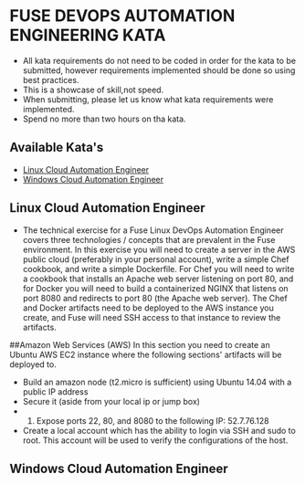   # FUSE DEVOPS AUTOMATION ENGINEERING KATA

* All kata requirements do not need to be coded in order for the kata to be submitted, however requirements implemented 
  should be done so using best practices.
* This is a showcase of skill,not speed.
* When submitting, please let us know what kata requirements were implemented.
* Spend no more than two hours on tha kata.

## Available Kata's
* [Linux Cloud Automation Engineer](https://github.com/cahcommercial/fuse-kata-devops/blob/master/README.md#linux-cloud-automation-engineer) 
* [Windows Cloud Automation Engineer](https://github.com/cahcommercial/fuse-kata-devops/blob/master/README.md#windows-cloud-automation-engineer)

## Linux Cloud Automation Engineer

* The technical exercise for a Fuse Linux DevOps Automation Engineer covers three technologies / concepts that are prevalent in the Fuse environment. In this exercise you will need to create a server in the AWS public cloud (preferably in your personal account), write a simple Chef cookbook, and write a simple Dockerfile. For Chef you will need to write a cookbook that installs an Apache web server listening on port 80, and for Docker you will need to build a containerized NGINX that listens on port 8080 and redirects to port 80 (the Apache web server). The Chef and Docker artifacts need to be deployed to the AWS instance you create, and Fuse will need SSH access to that instance to review the artifacts.

##Amazon Web Services (AWS)
In this section you need to create an Ubuntu AWS EC2 instance where the following sections' artifacts will be deployed to.
*    Build an amazon node (t2.micro is sufficient) using Ubuntu 14.04 with a public IP address 
*    Secure it (aside from your local ip or jump box)
* 1.    Expose ports 22, 80, and 8080 to the following IP: 52.7.76.128
*  Create a local account which has the ability to login via SSH and sudo to root.  This account will be used to verify the configurations of the host.

## Windows Cloud Automation Engineer


